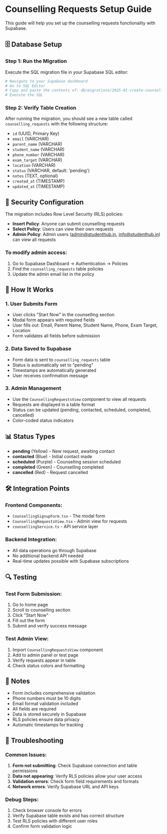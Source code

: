 # Counselling Requests Setup Guide

This guide will help you set up the counselling requests functionality with Supabase.

## 🗄️ Database Setup

### Step 1: Run the Migration

Execute the SQL migration file in your Supabase SQL editor:

```bash
# Navigate to your Supabase dashboard
# Go to SQL Editor
# Copy and paste the contents of: db/migrations/2025-01-create-counselling-requests.sql
# Execute the SQL
```

### Step 2: Verify Table Creation

After running the migration, you should see a new table called `counselling_requests` with the following structure:

- `id` (UUID, Primary Key)
- `email` (VARCHAR)
- `parent_name` (VARCHAR)
- `student_name` (VARCHAR)
- `phone_number` (VARCHAR)
- `exam_target` (VARCHAR)
- `location` (VARCHAR)
- `status` (VARCHAR, default: 'pending')
- `notes` (TEXT, optional)
- `created_at` (TIMESTAMP)
- `updated_at` (TIMESTAMP)

## 🔐 Security Configuration

The migration includes Row Level Security (RLS) policies:

- **Insert Policy**: Anyone can submit counselling requests
- **Select Policy**: Users can view their own requests
- **Admin Policy**: Admin users (admin@studenthub.in, info@studenthub.in) can view all requests

### To modify admin access:

1. Go to Supabase Dashboard → Authentication → Policies
2. Find the `counselling_requests` table policies
3. Update the admin email list in the policy

## 🚀 How It Works

### 1. User Submits Form
- User clicks "Start Now" in the counselling section
- Modal form appears with required fields
- User fills out: Email, Parent Name, Student Name, Phone, Exam Target, Location
- Form validates all fields before submission

### 2. Data Saved to Supabase
- Form data is sent to `counselling_requests` table
- Status is automatically set to "pending"
- Timestamps are automatically generated
- User receives confirmation message

### 3. Admin Management
- Use the `CounsellingRequestsView` component to view all requests
- Requests are displayed in a table format
- Status can be updated (pending, contacted, scheduled, completed, cancelled)
- Color-coded status indicators

## 📊 Status Types

- **pending** (Yellow) - New request, awaiting contact
- **contacted** (Blue) - Initial contact made
- **scheduled** (Purple) - Counselling session scheduled
- **completed** (Green) - Counselling completed
- **cancelled** (Red) - Request cancelled

## 🛠️ Integration Points

### Frontend Components:
- `CounsellingSignupForm.tsx` - The modal form
- `CounsellingRequestsView.tsx` - Admin view for requests
- `counsellingService.ts` - API service layer

### Backend Integration:
- All data operations go through Supabase
- No additional backend API needed
- Real-time updates possible with Supabase subscriptions

## 🔍 Testing

### Test Form Submission:
1. Go to home page
2. Scroll to counselling section
3. Click "Start Now"
4. Fill out the form
5. Submit and verify success message

### Test Admin View:
1. Import `CounsellingRequestsView` component
2. Add to admin panel or test page
3. Verify requests appear in table
4. Check status colors and formatting

## 📝 Notes

- Form includes comprehensive validation
- Phone numbers must be 10 digits
- Email format validation included
- All fields are required
- Data is stored securely in Supabase
- RLS policies ensure data privacy
- Automatic timestamps for tracking

## 🚨 Troubleshooting

### Common Issues:

1. **Form not submitting**: Check Supabase connection and table permissions
2. **Data not appearing**: Verify RLS policies allow your user access
3. **Validation errors**: Check form field requirements and formats
4. **Network errors**: Verify Supabase URL and API keys

### Debug Steps:
1. Check browser console for errors
2. Verify Supabase table exists and has correct structure
3. Test RLS policies with different user roles
4. Confirm form validation logic
